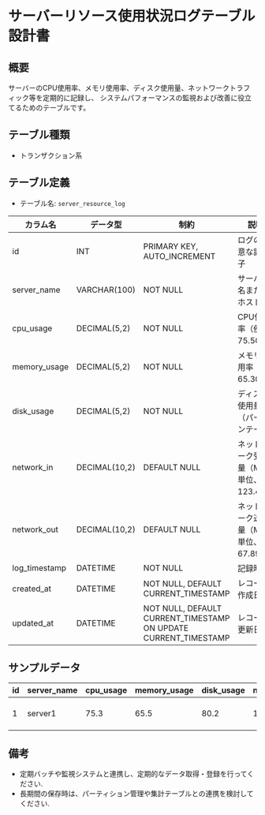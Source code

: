 # サーバーリソース使用状況ログテーブル設計書

## 概要
サーバーのCPU使用率、メモリ使用率、ディスク使用量、ネットワークトラフィック等を定期的に記録し、
システムパフォーマンスの監視および改善に役立てるためのテーブルです。

## テーブル種類
- トランザクション系

## テーブル定義
- テーブル名: `server_resource_log`

| カラム名         | データ型       | 制約                                      | 説明                                          |
|------------------|----------------|-------------------------------------------|-----------------------------------------------|
| id               | INT            | PRIMARY KEY, AUTO_INCREMENT               | ログの一意な識別子                             |
| server_name      | VARCHAR(100)   | NOT NULL                                  | サーバー名またはホスト名                        |
| cpu_usage        | DECIMAL(5,2)   | NOT NULL                                  | CPU使用率（例: 75.50）                         |
| memory_usage     | DECIMAL(5,2)   | NOT NULL                                  | メモリ使用率（例: 65.30）                        |
| disk_usage       | DECIMAL(5,2)   | NOT NULL                                  | ディスク使用量（パーセンテージ）                  |
| network_in       | DECIMAL(10,2)  | DEFAULT NULL                              | ネットワーク受信量（MB単位、例: 123.45）          |
| network_out      | DECIMAL(10,2)  | DEFAULT NULL                              | ネットワーク送信量（MB単位、例: 67.89）           |
| log_timestamp    | DATETIME       | NOT NULL                                  | 記録時刻                                      |
| created_at       | DATETIME       | NOT NULL, DEFAULT CURRENT_TIMESTAMP       | レコード作成日時                             |
| updated_at       | DATETIME       | NOT NULL, DEFAULT CURRENT_TIMESTAMP ON UPDATE CURRENT_TIMESTAMP | レコード更新日時                |

## サンプルデータ
| id | server_name | cpu_usage | memory_usage | disk_usage | network_in | network_out | log_timestamp       | created_at           | updated_at           |
|----|-------------|-----------|--------------|------------|------------|-------------|---------------------|----------------------|----------------------|
| 1  | server1     | 75.3      | 65.5         | 80.2       | 123.45     | 67.89       | 2023-10-01 10:00:00 | 2023-10-01 10:00:00 | 2023-10-01 10:00:00 |

## 備考
- 定期バッチや監視システムと連携し、定期的なデータ取得・登録を行ってください.
- 長期間の保存時は、パーティション管理や集計テーブルとの連携を検討してください.
